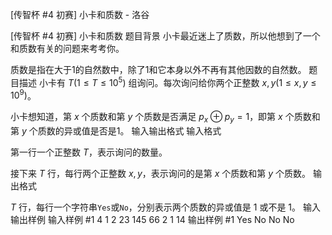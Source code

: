 



[传智杯 #4 初赛] 小卡和质数 - 洛谷














[传智杯 #4 初赛] 小卡和质数
题目背景
小卡最近迷上了质数，所以他想到了一个和质数有关的问题来考考你。

质数是指在大于1的自然数中，除了1和它本身以外不再有其他因数的自然数。
题目描述
小卡有 $T(1\le T\le 10^5)$ 组询问。每次询问给你两个正整数 $x,y(1\le x,y\le 10^9)$。

小卡想知道，第 $x$ 个质数和第 $y$ 个质数是否满足 $p_x \oplus p_y =1$，即第 $x$ 个质数和第 $y$ 个质数的异或值是否是$1$。
输入输出格式
输入格式

第一行一个正整数 $T$，表示询问的数量。

接下来 $T$ 行，每行两个正整数 $x,y$，表示询问的是第 $x$ 个质数和第 $y$ 个质数。
输出格式

$T$ 行，每行一个字符串`Yes`或`No`，分别表示两个质数的异或值是 $1$ 或不是 $1$。
输入输出样例
输入样例 #1
4
1 2
23 145
66 2
1 14
输出样例 #1
Yes
No
No
No






